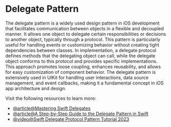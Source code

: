 # Delegate Pattern

The delegate pattern is a widely used design pattern in iOS development that facilitates communication between objects in a flexible and decoupled manner. It allows one object to delegate certain responsibilities or decisions to another object, typically through a protocol. This pattern is particularly useful for handling events or customizing behavior without creating tight dependencies between classes. In implementation, a delegate protocol defines methods that the delegating object can call, while the delegate object conforms to this protocol and provides specific implementations. This approach promotes loose coupling, enhances reusability, and allows for easy customization of component behavior. The delegate pattern is extensively used in UIKit for handling user interactions, data source management, and event callbacks, making it a fundamental concept in iOS app architecture and design.

Visit the following resources to learn more:

- [@article@Mastering Swift Delegates](https://www.dhiwise.com/post/mastering-swift-delegates-a-comprehensive-guide)
- [@article@A Step-by-Step Guide to the Delegate Pattern in Swift](https://medium.com/@afonso.script.sol/a-step-by-step-guide-to-the-delegate-pattern-in-swift-91a28de1baf8)
- [@video@Swift Delegate Protocol Pattern Tutorial 2023](https://www.youtube.com/watch?v=qiOKO8ta1n4)